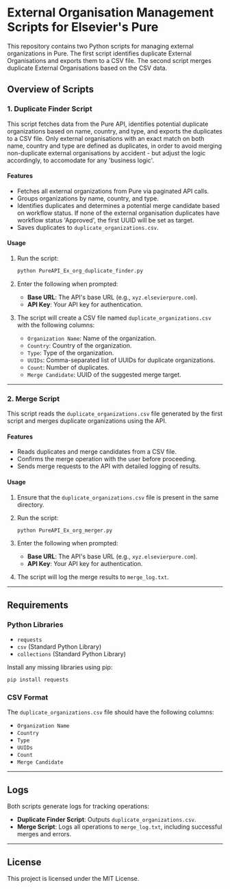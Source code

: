 
# External Organisation Management Scripts for Elsevier's Pure

This repository contains two Python scripts for managing external organizations in Pure. The first script identifies duplicate External Organisations and exports them to a CSV file. The second script merges duplicate External Organisations based on the CSV data.

## Overview of Scripts

### 1. Duplicate Finder Script
This script fetches data from the Pure API, identifies potential duplicate organizations based on name, country, and type, and exports the duplicates to a CSV file. Only external organisations with an exact match on both name, country and type are defined as duplicates, in order to avoid merging non-duplicate external organisations by accident - but adjust the logic accordingly, to accomodate for any 'business logic'. 

#### Features
- Fetches all external organizations from Pure via paginated API calls.
- Groups organizations by name, country, and type.
- Identifies duplicates and determines a potential merge candidate based on workflow status. If none of the external organisation duplicates have workflow status 'Approved', the first UUID will be set as target.
- Saves duplicates to `duplicate_organizations.csv`.

#### Usage
1. Run the script:
   ```bash
   python PureAPI_Ex_org_duplicate_finder.py
   ```
2. Enter the following when prompted:
   - **Base URL**: The API's base URL (e.g., `xyz.elsevierpure.com`).
   - **API Key**: Your API key for authentication.

3. The script will create a CSV file named `duplicate_organizations.csv` with the following columns:
   - `Organization Name`: Name of the organization.
   - `Country`: Country of the organization.
   - `Type`: Type of the organization.
   - `UUIDs`: Comma-separated list of UUIDs for duplicate organizations.
   - `Count`: Number of duplicates.
   - `Merge Candidate`: UUID of the suggested merge target.

---

### 2. Merge Script
This script reads the `duplicate_organizations.csv` file generated by the first script and merges duplicate organizations using the API.

#### Features
- Reads duplicates and merge candidates from a CSV file.
- Confirms the merge operation with the user before proceeding.
- Sends merge requests to the API with detailed logging of results.

#### Usage
1. Ensure that the `duplicate_organizations.csv` file is present in the same directory.
2. Run the script:
   ```bash
   python PureAPI_Ex_org_merger.py
   ```
3. Enter the following when prompted:
   - **Base URL**: The API's base URL (e.g., `xyz.elsevierpure.com`).
   - **API Key**: Your API key for authentication.

4. The script will log the merge results to `merge_log.txt`.

---

## Requirements

### Python Libraries
- `requests`
- `csv` (Standard Python Library)
- `collections` (Standard Python Library)

Install any missing libraries using pip:
```bash
pip install requests
```

### CSV Format
The `duplicate_organizations.csv` file should have the following columns:
- `Organization Name`
- `Country`
- `Type`
- `UUIDs`
- `Count`
- `Merge Candidate`

---

## Logs
Both scripts generate logs for tracking operations:
- **Duplicate Finder Script**: Outputs `duplicate_organizations.csv`.
- **Merge Script**: Logs all operations to `merge_log.txt`, including successful merges and errors.

---

## License
This project is licensed under the MIT License.
